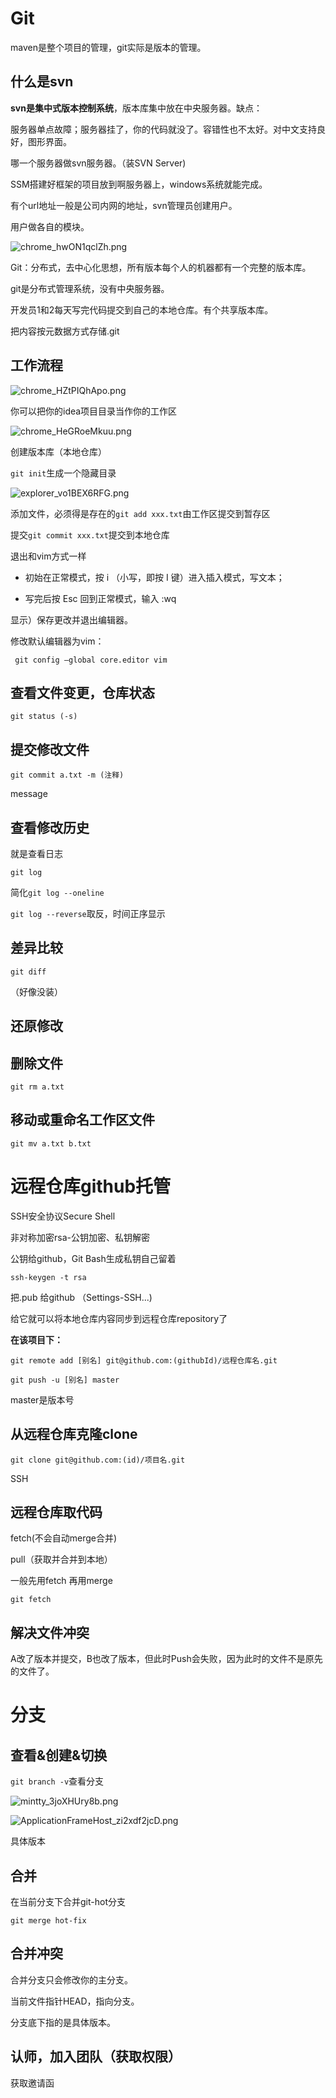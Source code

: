 # Git

maven是整个项目的管理，git实际是版本的管理。

## 什么是svn

**svn是集中式版本控制系统**，版本库集中放在中央服务器。缺点：

服务器单点故障；服务器挂了，你的代码就没了。容错性也不太好。对中文支持良好，图形界面。

哪一个服务器做svn服务器。（装SVN Server)

SSM搭建好框架的项目放到啊服务器上，windows系统就能完成。

有个url地址一般是公司内网的地址，svn管理员创建用户。

用户做各自的模块。

![chrome_hwON1qclZh.png](https://raw.githubusercontent.com/Fanyup/cloudimg/master/img/chrome_hwON1qclZh.png)

Git：分布式，去中心化思想，所有版本每个人的机器都有一个完整的版本库。

git是分布式管理系统，没有中央服务器。

开发员1和2每天写完代码提交到自己的本地仓库。有个共享版本库。

把内容按元数据方式存储.git

## 工作流程

![chrome_HZtPIQhApo.png](https://raw.githubusercontent.com/Fanyup/cloudimg/master/img/chrome_HZtPIQhApo.png)

你可以把你的idea项目目录当作你的工作区

![chrome_HeGRoeMkuu.png](https://raw.githubusercontent.com/Fanyup/cloudimg/master/img/chrome_HeGRoeMkuu.png)

创建版本库（本地仓库）

`git init`生成一个隐藏目录

![explorer_vo1BEX6RFG.png](https://raw.githubusercontent.com/Fanyup/cloudimg/master/img/explorer_vo1BEX6RFG.png)

添加文件，必须得是存在的`git add xxx.txt`由工作区提交到暂存区

提交`git commit xxx.txt`提交到本地仓库

退出和vim方式一样

- 初始在正常模式，按 i （小写，即按 I 键）进入插入模式，写文本；

- 写完后按 Esc 回到正常模式，输入 :wq 

显示）保存更改并退出编辑器。

修改默认编辑器为vim：

` git config –global core.editor vim `

## 查看文件变更，仓库状态

`git status (-s)`

## 提交修改文件

`git commit a.txt -m (注释)`

message

## 查看修改历史

就是查看日志

`git log`

简化`git log --oneline`

`git log --reverse`取反，时间正序显示

## 差异比较

`git diff`

（好像没装）

## 还原修改

## 删除文件

`git rm a.txt`

## 移动或重命名工作区文件

`git mv a.txt b.txt`

# 远程仓库github托管

SSH安全协议Secure Shell

非对称加密rsa-公钥加密、私钥解密

公钥给github，Git Bash生成私钥自己留着

`ssh-keygen -t rsa`

把.pub 给github （Settings-SSH...)

给它就可以将本地仓库内容同步到远程仓库repository了

**在该项目下：**

`git remote add [别名] git@github.com:(githubId)/远程仓库名.git`

`git push -u [别名] master`

master是版本号

## 从远程仓库克隆clone

`git clone git@github.com:(id)/项目名.git`

SSH

## 远程仓库取代码

fetch(不会自动merge合并)

pull（获取并合并到本地）

一般先用fetch 再用merge

`git fetch`

## 解决文件冲突

A改了版本并提交，B也改了版本，但此时Push会失败，因为此时的文件不是原先的文件了。

# 分支

## 查看&创建&切换

`git branch -v`查看分支

![mintty_3joXHUry8b.png](https://raw.githubusercontent.com/Fanyup/cloudimg/master/img/mintty_3joXHUry8b.png)

![ApplicationFrameHost_zi2xdf2jcD.png](https://raw.githubusercontent.com/Fanyup/cloudimg/master/img/ApplicationFrameHost_zi2xdf2jcD.png)

具体版本

## 合并

在当前分支下合并git-hot分支

`git merge hot-fix`

## 合并冲突

合并分支只会修改你的主分支。

当前文件指针HEAD，指向分支。

分支底下指的是具体版本。

## 认师，加入团队（获取权限）

获取邀请函
